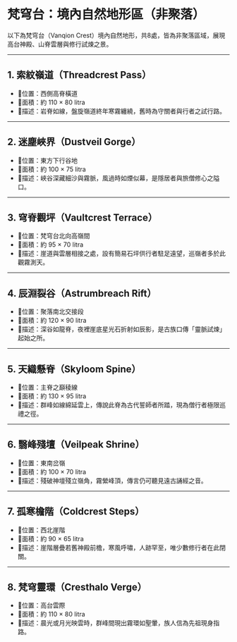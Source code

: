# 梵穹台：境內自然地形區（非聚落）

以下為梵穹台（Vanqion Crest）境內自然地形，共8處，皆為非聚落區域，展現高台神殿、山脊雲層與修行試煉之景。

---

## 1. 索紋嶺道（Threadcrest Pass）
- 📍位置：西側高脊橫道  
- 🧭面積：約 110 × 80 litra  
- 💠描述：岩脊如線，盤旋嶺道終年寒霧纏繞，舊時為守關者與行者之試行路。

---

## 2. 迷塵峽界（Dustveil Gorge）
- 📍位置：東方下行谷地  
- 🧭面積：約 100 × 75 litra  
- 💠描述：峽谷深藏細沙與霧脈，風過時如煙似幕，是隱居者與旅僧修心之隘口。

---

## 3. 穹脊觀坪（Vaultcrest Terrace）
- 📍位置：梵穹台北向高嶺間  
- 🧭面積：約 95 × 70 litra  
- 💠描述：崖道與雲層相接之處，設有簡易石坪供行者駐足遠望，巡嶺者多於此觀霧測天。

---

## 4. 辰淵裂谷（Astrumbreach Rift）
- 📍位置：聚落南北交接段  
- 🧭面積：約 120 × 90 litra  
- 💠描述：深谷如龍脊，夜裡崖底星光石折射如辰影，是古族口傳「靈脈試煉」起始之所。

---

## 5. 天織懸脊（Skyloom Spine）
- 📍位置：主脊之巔稜線  
- 🧭面積：約 130 × 95 litra  
- 💠描述：群峰如線綿延雲上，傳說此脊為古代誓師者所踏，現為僧行者極限巡禮之徑。

---

## 6. 翳峰殘壇（Veilpeak Shrine）
- 📍位置：東南岔嶺  
- 🧭面積：約 100 × 70 litra  
- 💠描述：殘破神壇殘立嶺角，霧縈峰頂，傳言仍可聽見遠古誦經之音。

---

## 7. 孤寒檐階（Coldcrest Steps）
- 📍位置：西北崖階  
- 🧭面積：約 90 × 65 litra  
- 💠描述：崖階層疊若舊神殿前檐，寒風呼嘯，人跡罕至，唯少數修行者在此閉關。

---

## 8. 梵穹靈環（Cresthalo Verge）
- 📍位置：高台雲際  
- 🧭面積：約 110 × 80 litra  
- 💠描述：晨光或月光映雲時，群峰間現出霧環如聖暈，族人信為先祖現身指路。
